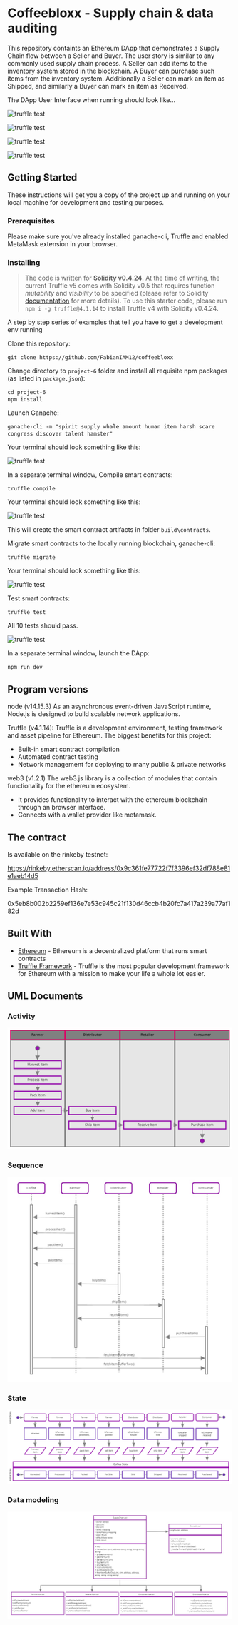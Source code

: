# Coffeebloxx - Supply chain & data auditing

This repository containts an Ethereum DApp that demonstrates a Supply Chain flow between a Seller and Buyer. The user story is similar to any commonly used supply chain process. A Seller can add items to the inventory system stored in the blockchain. A Buyer can purchase such items from the inventory system. Additionally a Seller can mark an item as Shipped, and similarly a Buyer can mark an item as Received.

The DApp User Interface when running should look like...

![truffle test](images/ftc_product_overview.png)

![truffle test](images/ftc_farm_details.png)

![truffle test](images/ftc_product_details.png)

![truffle test](images/ftc_transaction_history.png)


## Getting Started

These instructions will get you a copy of the project up and running on your local machine for development and testing purposes.

### Prerequisites

Please make sure you've already installed ganache-cli, Truffle and enabled MetaMask extension in your browser.

### Installing

> The code is written for **Solidity v0.4.24**. At the time of writing, the current Truffle v5 comes with Solidity v0.5 that requires function *mutability* and *visibility* to be specified (please refer to Solidity [documentation](https://docs.soliditylang.org/en/v0.5.0/050-breaking-changes.html) for more details). To use this starter code, please run `npm i -g truffle@4.1.14` to install Truffle v4 with Solidity v0.4.24. 

A step by step series of examples that tell you have to get a development env running

Clone this repository:

```
git clone https://github.com/FabianIAM12/coffeebloxx
```

Change directory to ```project-6``` folder and install all requisite npm packages (as listed in ```package.json```):

```
cd project-6
npm install
```

Launch Ganache:

```
ganache-cli -m "spirit supply whale amount human item harsh scare congress discover talent hamster"
```

Your terminal should look something like this:

![truffle test](images/ganache-cli.png)

In a separate terminal window, Compile smart contracts:

```
truffle compile
```

Your terminal should look something like this:

![truffle test](images/truffle_compile.png)

This will create the smart contract artifacts in folder ```build\contracts```.

Migrate smart contracts to the locally running blockchain, ganache-cli:

```
truffle migrate
```

Your terminal should look something like this:

![truffle test](images/truffle_migrate.png)

Test smart contracts:

```
truffle test
```

All 10 tests should pass.

![truffle test](images/truffle_test.png)

In a separate terminal window, launch the DApp:

```
npm run dev
```

## Program versions

node (v14.15.3)
As an asynchronous event-driven JavaScript runtime, Node.js is designed to build scalable network applications.

Truffle (v4.1.14):
Truffle is a development environment, testing framework and asset pipeline for Ethereum. The biggest benefits for this project:
- Built-in smart contract compilation
- Automated contract testing
- Network management for deploying to many public & private networks

web3 (v1.2.1)
The web3.js library is a collection of modules that contain functionality for the ethereum ecosystem.
- It provides functionality to interact with the ethereum blockchain through an browser interface.
- Connects with a wallet provider like metamask.

## The contract

Is available on the rinkeby testnet:

https://rinkeby.etherscan.io/address/0x9c361fe77722f7f3396ef32df788e81e1aeb14d5

Example Transaction Hash: 

0x5eb8b002b2259ef136e7e53c945c21f130d46ccb4b20fc7a417a239a77af182d

## Built With

* [Ethereum](https://www.ethereum.org/) - Ethereum is a decentralized platform that runs smart contracts
* [Truffle Framework](http://truffleframework.com/) - Truffle is the most popular development framework for Ethereum with a mission to make your life a whole lot easier.

## UML Documents

### Activity
![truffle test](images/activity.jpg)
### Sequence
![truffle test](images/sequence.jpg)
### State
![truffle test](images/state.jpg)
### Data modeling
![truffle test](images/data-modeling.jpg)
